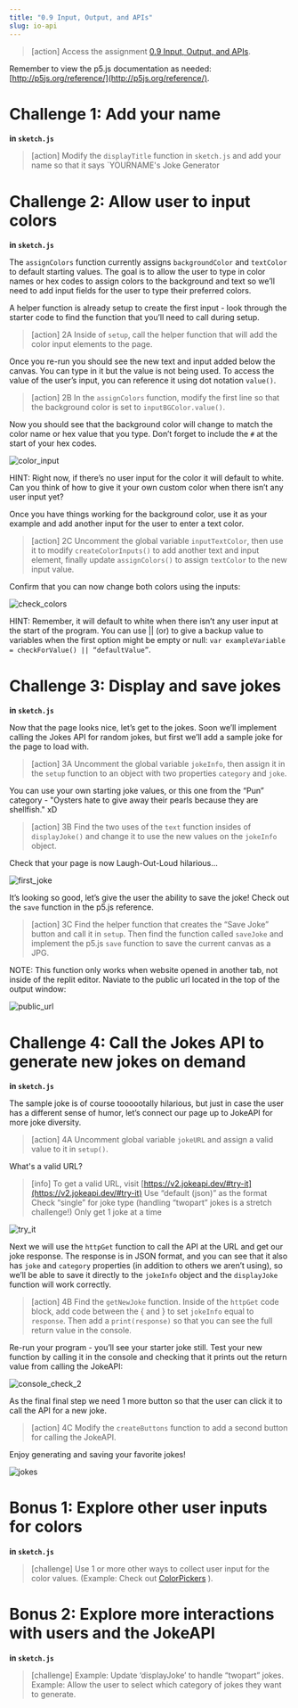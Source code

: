 ```yaml
---
title: "0.9 Input, Output, and APIs"
slug: io-api
---
```


> [action]
> Access the assignment [0.9 Input, Output, and APIs](https://repl.it/@MakeSchoolRAMP/09-Input-Output-APIs).
>

Remember to view the p5.js documentation as needed: [http://p5js.org/reference/](http://p5js.org/reference/).

# Challenge 1: Add your name

**in `sketch.js`**

> [action]
> Modify the `displayTitle` function in `sketch.js` and add your name so that it says `YOURNAME's Joke Generator
>

# Challenge 2: Allow user to input colors

**in `sketch.js`**

The `assignColors` function currently assigns `backgroundColor` and `textColor` to default starting values. The goal is to allow the user to type in color names or hex codes to assign colors to the background and text so we’ll need to add input fields for the user to type their preferred colors. 

A helper function is already setup to create the first input - look through the starter code to find the function that you’ll need to call during setup.

> [action]
> 2A Inside of `setup`, call the helper function that will add the color input elements to the page.
>

Once you re-run you should see the new text and input added below the canvas. You can type in it but the value is not being used. To access the value of the user’s input, you can reference it using dot notation `value()`.

> [action]
> 2B In the `assignColors` function, modify the first line so that the background color is set to `inputBGColor.value()`.
>

Now you should see that the background color will change to match the color name or hex value that you type. Don’t forget to include the `#` at the start of your hex codes.

![color_input](assets/color_input.png "color_input")

HINT: Right now, if there’s no user input for the color it will default to white. Can you think of how to give it your own custom color when there isn’t any user input yet?

Once you have things working for the background color, use it as your example and add another input for the user to enter a text color.

> [action]
> 2C Uncomment the global variable `inputTextColor`, then use it to modify `createColorInputs()` to add another text and input element, finally update `assignColors()` to assign `textColor` to the new input value.
>

Confirm that you can now change both colors using the inputs:

![check_colors](assets/check_colors.png "check_colors")

HINT: Remember, it will default to white when there isn’t any user input at the start of the program. You can use || (or) to give a backup value to variables when the first option might be empty or null: `var exampleVariable = checkForValue() || “defaultValue”`.


# Challenge 3: Display and save jokes

**in `sketch.js`**

Now that the page looks nice, let’s get to the jokes. Soon we’ll implement calling the Jokes API for random jokes, but first we’ll add a sample joke for the page to load with. 

> [action]
> 3A Uncomment the global variable `jokeInfo`, then assign it in the `setup` function to an object with two properties `category` and `joke`. 
>

You can use your own starting joke values, or this one from the “Pun” category - "Oysters hate to give away their pearls because they are shellfish." xD

> [action]
> 3B Find the two uses of the `text` function insides of `displayJoke()` and change it to use the new values on the  `jokeInfo` object. 
>

Check that your page is now Laugh-Out-Loud hilarious...

![first_joke](assets/first_joke.png "first_joke")

It’s looking so good, let’s give the user the ability to save the joke! Check out the `save` function in the p5.js reference.

> [action]
> 3C Find the helper function that creates the “Save Joke” button and call it in `setup`. Then find the function called `saveJoke` and implement the p5.js `save` function to save the current canvas as a JPG.
>

NOTE: This function only works when website opened in another tab, not inside of the replit editor. Naviate to the public url located in the top of the output window:

![public_url](assets/public_url.png "public_url")

# Challenge 4: Call the Jokes API to generate new jokes on demand

**in `sketch.js`**

The sample joke is of course toooootally hilarious, but just in case the user has a different sense of humor, let’s connect our page up to JokeAPI for more joke diversity.

> [action]
> 4A Uncomment global variable `jokeURL` and assign a valid value to it in `setup()`.
>

What's a valid URL?

> [info]
> To get a valid URL, visit [https://v2.jokeapi.dev/#try-it](https://v2.jokeapi.dev/#try-it)
> Use “default (json)” as the format
> Check “single” for joke type (handling “twopart” jokes is a stretch challenge!)
> Only get 1 joke at a time
>

![try_it](assets/try_it.png "try_it")

Next we will use the `httpGet` function to call the API at the URL and get our joke response. The response is in JSON format, and you can see that it also has `joke` and `category` properties (in addition to others we aren’t using), so we’ll be able to save it directly to the `jokeInfo` object and the `displayJoke` function will work correctly.

> [action]
> 4B Find the `getNewJoke` function. Inside of the `httpGet` code block, add code between the { and } to set `jokeInfo` equal to `response`. Then add a `print(response)` so that you can see the full return value in the console.
>

Re-run your program - you’ll see your starter joke still. Test your new function by calling it in the console and checking that it prints out the return value from calling the JokeAPI:

![console_check_2](assets/console_check_2.png "console_check_2")

As the final final step we need 1 more button so that the user can click it to call the API for a new joke.

> [action]
> 4C Modify the `createButtons` function to add a second button for calling the JokeAPI.
>

Enjoy generating and saving your favorite jokes!

![jokes](assets/jokes.png "jokes")

# Bonus 1: Explore other user inputs for colors

**in `sketch.js`**

> [challenge]
> Use 1 or more other ways to collect user input for the color values. (Example: Check out [ColorPickers](https://p5js.org/reference/#/p5/createColorPicker) ).
>

# Bonus 2: Explore more interactions with users and the JokeAPI

**in `sketch.js`**

> [challenge]
> Example: Update ‘displayJoke’ to handle “twopart” jokes.
> Example: Allow the user to select which category of jokes they want to generate.
>
